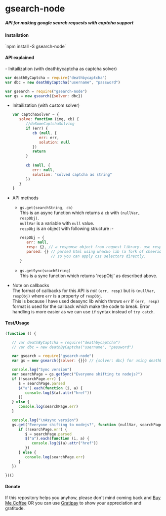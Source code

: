 <h1>gsearch-node</h1>
<h5>API for making google search requests with captcha support</h5>

<h4>Installation</h4>
`npm install -S gsearch-node`

<h4>API explained</h4>
- Initailization (with deathbycaptcha as captcha solver)  
   
   ```javascript
   var deathByCaptcha = require("deathbycaptcha")
   var dbc = new deathByCaptcha("username", "password")

   var gsearch = require("gsearch-node")
   var gs = new gsearch({solver: dbc})
   ```

- Initailization (with custom solver)  
   
   ```javascript
   var captchaSolver = {
      solve: function (img, cb) {
         //doSomeCaptchaSolving
         if (err) {
            cb (null, {
               err: err,
               solution: null
            })
            return
         }
         
         cb (null, {
            err: null,
            solution: "solved captcha as string"
         })
      }
   }
   ```

- API methods  
   - `gs.get(searchString, cb)`<br>
      This is an async function which returns a `cb` with `(nullVar, respObj)`.<br>
      `nullVar` is a variable with `null` value.<br>
      `respObj` is an object with following structure :-
      
      ```javascript
      respObj = {
         err: null,
         resp: {}, // a response object from request library. use respObj.resp.body to get the html.
         parsed: {} // parsed html using whacko lib (a fork of cheerio). 
                    // so you can apply css selectors directly.
      }
      ```

   - `gs.getSync(seachString)`<br>
      This is a sync function which returns 'respObj' as described above.

- Note on callbacks  
   The format of callbacks for this API is *not* `(err, resp)` but is `(nullVar, respObj)` where `err` is a property of `respObj`.<br>
   This is because I have used deasync lib which throws `err` if `(err, resp)` format is used for the callback which make the code to break.<r>
   Error handling is more easier as we can use `if` syntax instead of `try catch`. 

<h4>Test/Usage</h4>  

```javascript
(function () {

   // var deathByCaptcha = require("deathbycaptcha")
   // var dbc = new deathByCaptcha("username", "password")

   var gsearch = require("gsearch-node")
   var gs = new gsearch({solver: {}}) // {solver: dbc} for using deathbycaptcha api

   console.log("Sync version")
   var searchPage = gs.getSync("Everyone shifting to nodejs?")
   if (!searchPage.err) {
      $ = searchPage.parsed
      $("a").each(function (i, a) {
         console.log($(a).attr("href"))
      })
   } else {
      console.log(searchPage.err)
   }

   console.log("\nAsync version")
   gs.get("Everyone shifting to nodejs?", function (nullVar, searchPage) {
      if (!searchPage.err) {
         $ = searchPage.parsed
         $("a").each(function (i, a) {
            console.log($(a).attr("href"))
         })
      } else {
         console.log(searchPage.err)
      }      
   })

})()
```

<h4>Donate</h4>
<p>If this repository helps you anyhow, please don't mind coming back and 
   <a href="https://www.paypal.com/cgi-bin/webscr?cmd=_s-xclick&hosted_button_id=F3QQCWFPWHBYE" target="_blank">Buy Me Coffee</a>
OR you can use 
   <a href="https://gratipay.com/~xcelancer/" target="_blank">Gratipay</a>
to show your appreciation and gratitude.
</p>